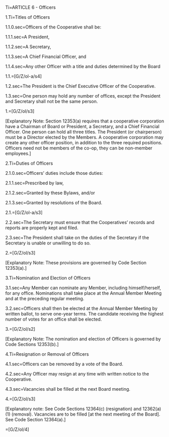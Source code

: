 Ti=ARTICLE 6 - Officers

1.Ti=Titles of Officers

1.1.0.sec=Officers of the Cooperative shall be:

1.1.1.sec=A President,

1.1.2.sec=A Secretary,

1.1.3.sec=A Chief Financial Officer, and

1.1.4.sec=Any other Officer with a title and duties determined by the Board

1.1.=[G/Z/ol-a/s4]

1.2.sec=The President is the Chief Executive Officer of the Cooperative.

1.3.sec=One person may hold any number of offices, except the President and Secretary shall not be the same person.

1.=[G/Z/ol/s3]

[Explanatory Note: Section 12353(a) requires that a cooperative corporation have a Chairman of Board or President, a Secretary, and a Chief Financial Officer. One person can hold all three titles. The President (or chairperson) must be a Director elected by the Members. A cooperative corporation may create any other officer position, in addition to the three required positions. Officers need not be members of the co-op, they can be non-member employees.]

2.Ti=Duties of Officers

2.1.0.sec=Officers’ duties include those duties:

2.1.1.sec=Prescribed by law,

2.1.2.sec=Granted by these Bylaws, and/or

2.1.3.sec=Granted by resolutions of the Board.

2.1.=[G/Z/ol-a/s3]

2.2.sec=The Secretary must ensure that the Cooperatives’ records and reports are properly kept and filed.

2.3.sec=The President shall take on the duties of the Secretary if the Secretary is unable or unwilling to do so.

2.=[G/Z/ol/s3]

[Explanatory Note: These provisions are governed by Code Section 12353(a).]

3.Ti=Nomination and Election of Officers

3.1.sec=Any Member can nominate any Member, including himself/herself, for any office. Nominations shall take place at the Annual Member Meeting and at the preceding regular meeting.

3.2.sec=Officers shall then be elected at the Annual Member Meeting by written ballot, to serve one-year terms. The candidate receiving the highest number of votes for an office shall be elected.

3.=[G/Z/ol/s2]

[Explanatory Note:  The nomination and election of Officers is governed by Code Sections 12353(b).] 

4.Ti=Resignation or Removal of Officers

4.1.sec=Officers can be removed by a vote of the Board.

4.2.sec=Any Officer may resign at any time with written notice to the Cooperative.

4.3.sec=Vacancies shall be filled at the next Board meeting.

4.=[G/Z/ol/s3]

[Explanatory note: See Code Sections 12364(c) (resignation) and 12362(a)(1) (removal).  Vacancies are to be filled [at the next meeting of the Board]. See Code Section 12364(a).]

=[G/Z/ol/4]
